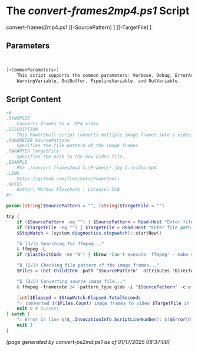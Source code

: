 The *convert-frames2mp4.ps1* Script
===========================

convert-frames2mp4.ps1 [[-SourcePattern] <string>] [[-TargetFile] <string>]


Parameters
----------
```powershell


[<CommonParameters>]
    This script supports the common parameters: Verbose, Debug, ErrorAction, ErrorVariable, WarningAction, 
    WarningVariable, OutBuffer, PipelineVariable, and OutVariable.
```

Script Content
--------------
```powershell
<#
.SYNOPSIS
	Converts frames to a .MP4 video
.DESCRIPTION
	This PowerShell script converts multiple image frames into a video in MP4 format. It requires ffmpeg.
.PARAMETER SourcePattern
	Specifies the file pattern of the image frames
.PARAMTER TargetFile
	Specifies the path to the new video file.
.EXAMPLE
	PS> ./convert-frames2mp4 C:\Frames\*.jpg C:\video.mp4
.LINK
	https://github.com/fleschutz/PowerShell
.NOTES
	Author: Markus Fleschutz | License: CC0
#>

param([string]$SourcePattern = "", [string]$TargetFile = "")

try {
	if ($SourcePattern -eq "") { $SourcePattern = Read-Host "Enter file pattern of the image frames" }
	if ($TargetFile -eq "") { $TargetFile = Read-Host "Enter file path to the new video file" }
	$StopWatch = [system.diagnostics.stopwatch]::startNew()

	"⏳ (1/3) Searching for ffmpeg..."
	& ffmpeg -L
	if ($lastExitCode -ne "0") { throw "Can't execute 'ffmpeg' - make sure ffmpeg is installed and available" }

	"⏳ (2/3) Checking file pattern of the image frames..."
	$Files = (Get-ChildItem -path "$SourcePattern" -attributes !Directory)

	"⏳ (2/3) Converting source image file..."
	& ffmpeg -framerate 24 -pattern_type glob -i "$SourcePattern" -c:v libx264 -pix_fmt yuv420p "$TargetFile"

	[int]$Elapsed = $StopWatch.Elapsed.TotalSeconds
	"✅ converted $($Files.Count) image frames to video $TargetFile in $Elapsed sec."
	exit 0 # success
} catch {
	"⚠️ Error in line $($_.InvocationInfo.ScriptLineNumber): $($Error[0])"
	exit 1
}
```

*(page generated by convert-ps2md.ps1 as of 01/17/2025 08:37:08)*
